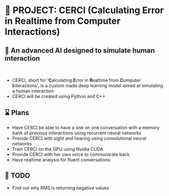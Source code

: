 # :robot: PROJECT: CERCI (**C**alculating **E**rror in **R**ealtime from **C**omputer **I**nteractions)
## :brain: An advanced AI designed to simulate human interaction 

<br />

- CERCI, short for '**C**alculating **E**rror in **R**ealtime from **C**omputer **I**nteractions', is a custom made deep learning model aimed at simulating a human interaction
- CERCI will be created using Python and C++

## :hourglass: Plans
* Have CERCI be able to have a one on one conversation with a memory bank of previous interactions using recurrent neural networks
* Provide CERCI with sight and hearing using convolutional neural networks
* Train CERCI on the GPU using Nvidia CUDA
* Provide CERCI with her own voice to communicate back
* Have realtime analysis for fluent conversations

## :pushpin: TODO
* Find out why RMS is returning negative values
